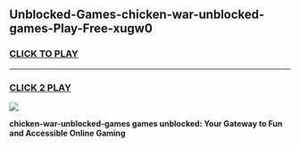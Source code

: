 
## Unblocked-Games-chicken-war-unblocked-games-Play-Free-xugw0
<h3>
<a href="https://premium76.site?title=chicken-war-unblocked-games&ref=22A">CLICK TO PLAY</a></h3>
<hr>

<h3>
<a href="https://premium76.site?title=chicken-war-unblocked-games&ref=22A">CLICK 2 PLAY</a>
  
</h3>

<a href="https://premium76.site?title=chicken-war-unblocked-games&ref=22A"><img src="https://clearcache.store/games.png"></a>


**chicken-war-unblocked-games games unblocked: Your Gateway to Fun and Accessible Online Gaming**

